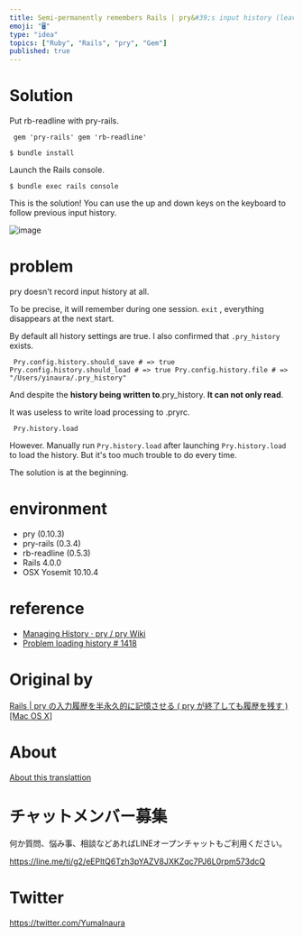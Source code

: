 ```yaml
---
title: Semi-permanently remembers Rails | pry&#39;s input history (leaves the
emoji: "🖥"
type: "idea"
topics: ["Ruby", "Rails", "pry", "Gem"]
published: true
---
```


# Solution 

Put rb-readline with pry-rails.

     gem 'pry-rails' gem 'rb-readline' 

`$ bundle install`

 

Launch the Rails console.

`$ bundle exec rails console`

 

This is the solution! You can use the up and down keys on the keyboard to follow previous input history.

![image](https://qiita-image-store.s3.amazonaws.com/0/90607/2445654d-e953-4f05-b6e0-14001963d2d3.png)

# problem 

pry doesn't record input history at all.

To be precise, it will remember during one session. `exit` , everything disappears at the next start.

By default all history settings are true. I also confirmed that `.pry_history` exists.

     Pry.config.history.should_save # => true Pry.config.history.should_load # => true Pry.config.history.file # => "/Users/yinaura/.pry_history" 

And despite the **history being written to**.pry\_history. **It can not only read**.

It was useless to write load processing to .pryrc.

     Pry.history.load 

However. Manually run `Pry.history.load` after launching `Pry.history.load` to load the history. But it's too much trouble to do every time.

The solution is at the beginning.

# environment 

- pry (0.10.3) 
- pry-rails (0.3.4) 
- rb-readline (0.5.3) 
- Rails 4.0.0 
- OSX Yosemit 10.10.4 

# reference 

- [Managing History · pry / pry Wiki](https://github.com/pry/pry/wiki/History#History_file) 
- [Problem loading history # 1418](https://github.com/pry/pry/issues/1418) 


# Original by
[Rails | pry の入力履歴を半永久的に記憶させる ( pry が終了しても履歴を残す ) [Mac OS X]](https://qiita.com/Yinaura/items/56caebf384d52e517387)

# About

[About this translattion](https://qiita.com/YumaInaura/items/7f6fd1e9310a6816469a)








<!-- Update From Qiita API -->

# チャットメンバー募集


何か質問、悩み事、相談などあればLINEオープンチャットもご利用ください。

https://line.me/ti/g2/eEPltQ6Tzh3pYAZV8JXKZqc7PJ6L0rpm573dcQ





# Twitter


https://twitter.com/YumaInaura


<!-- Update From Qiita API -->


